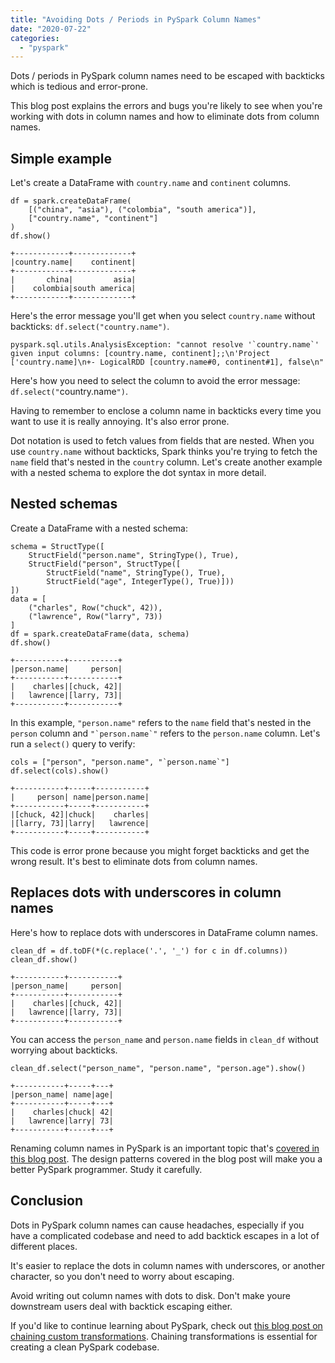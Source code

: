 ```yaml
---
title: "Avoiding Dots / Periods in PySpark Column Names"
date: "2020-07-22"
categories: 
  - "pyspark"
---
```


Dots / periods in PySpark column names need to be escaped with backticks which is tedious and error-prone.

This blog post explains the errors and bugs you're likely to see when you're working with dots in column names and how to eliminate dots from column names.

## Simple example

Let's create a DataFrame with `country.name` and `continent` columns.

```
df = spark.createDataFrame(
    [("china", "asia"), ("colombia", "south america")],
    ["country.name", "continent"]
)
df.show()
```

```
+------------+-------------+
|country.name|    continent|
+------------+-------------+
|       china|         asia|
|    colombia|south america|
+------------+-------------+
```

Here's the error message you'll get when you select `country.name` without backticks: `df.select("country.name")`.

```
pyspark.sql.utils.AnalysisException: "cannot resolve '`country.name`' given input columns: [country.name, continent];;\n'Project ['country.name]\n+- LogicalRDD [country.name#0, continent#1], false\n"
```

Here's how you need to select the column to avoid the error message: `df.select("`country.name`")`.

Having to remember to enclose a column name in backticks every time you want to use it is really annoying. It's also error prone.

Dot notation is used to fetch values from fields that are nested. When you use `country.name` without backticks, Spark thinks you're trying to fetch the `name` field that's nested in the `country` column. Let's create another example with a nested schema to explore the dot syntax in more detail.

## Nested schemas

Create a DataFrame with a nested schema:

```
schema = StructType([
    StructField("person.name", StringType(), True),
    StructField("person", StructType([
        StructField("name", StringType(), True),
        StructField("age", IntegerType(), True)]))
])
data = [
    ("charles", Row("chuck", 42)),
    ("lawrence", Row("larry", 73))
]
df = spark.createDataFrame(data, schema)
df.show()
```

```
+-----------+-----------+
|person.name|     person|
+-----------+-----------+
|    charles|[chuck, 42]|
|   lawrence|[larry, 73]|
+-----------+-----------+
```

In this example, `"person.name"` refers to the `name` field that's nested in the `person` column and ``"`person.name`"`` refers to the `person.name` column. Let's run a `select()` query to verify:

```
cols = ["person", "person.name", "`person.name`"]
df.select(cols).show()
```

```
+-----------+-----+-----------+
|     person| name|person.name|
+-----------+-----+-----------+
|[chuck, 42]|chuck|    charles|
|[larry, 73]|larry|   lawrence|
+-----------+-----+-----------+
```

This code is error prone because you might forget backticks and get the wrong result. It's best to eliminate dots from column names.

## Replaces dots with underscores in column names

Here's how to replace dots with underscores in DataFrame column names.

```
clean_df = df.toDF(*(c.replace('.', '_') for c in df.columns))
clean_df.show()
```

```
+-----------+-----------+
|person_name|     person|
+-----------+-----------+
|    charles|[chuck, 42]|
|   lawrence|[larry, 73]|
+-----------+-----------+
```

You can access the `person_name` and `person.name` fields in `clean_df` without worrying about backticks.

```
clean_df.select("person_name", "person.name", "person.age").show()

+-----------+-----+---+
|person_name| name|age|
+-----------+-----+---+
|    charles|chuck| 42|
|   lawrence|larry| 73|
+-----------+-----+---+
```

Renaming column names in PySpark is an important topic that's [covered in this blog post](https://mungingdata.com/pyspark/rename-multiple-columns-todf-withcolumnrenamed/). The design patterns covered in the blog post will make you a better PySpark programmer. Study it carefully.

## Conclusion

Dots in PySpark column names can cause headaches, especially if you have a complicated codebase and need to add backtick escapes in a lot of different places.

It's easier to replace the dots in column names with underscores, or another character, so you don't need to worry about escaping.

Avoid writing out column names with dots to disk. Don't make youre downstream users deal with backtick escaping either.

If you'd like to continue learning about PySpark, check out [this blog post on chaining custom transformations](https://mungingdata.com/apache-spark/chaining-custom-dataframe-transformations/). Chaining transformations is essential for creating a clean PySpark codebase.
